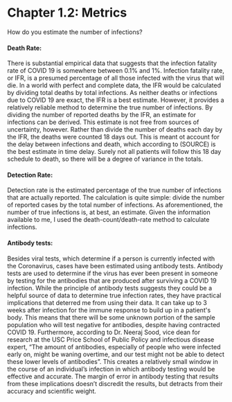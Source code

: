 Chapter 1.2: Metrics
=======================

How do you estimate the number of infections?

#### Death Rate: 
There is substantial empirical data that suggests that the infection fatality rate of COVID 19 is somewhere between 0.1% and 1%. Infection fatality rate, or IFR, is a presumed percentage of all those infected with the virus that will die. In a world with perfect and complete data, the IFR would be calculated by dividing total deaths by total infections. As neither deaths or infections due to COVID 19 are exact, the IFR is a best estimate. However, it provides a relatively reliable method to determine the true number of infections. By dividing the number of reported deaths by the IFR, an estimate for infections can be derived. 
This estimate is not free from sources of uncertainty, however. Rather than divide the number of deaths each day by the IFR, the deaths were counted 18 days out. This is meant ot account for the delay between infections and death, which according to (SOURCE) is the best estimate in time delay. Surely not all patients will follow this 18 day schedule to death, so there will be a degree of variance in the totals. 
#### Detection Rate:
Detection rate is the estimated percentage of the true number of infections that are actually reported. The calculation is quite simple: divide the number of reported cases by the total number of infections. As aforementioned, the number of true infections is, at best, an estimate. Given the information available to me, I used the death-count/death-rate method to calculate infections. 
#### Antibody tests:
Besides viral tests, which determine if a person is currently infected with the Coronavirus, cases have been estimated using antibody tests. Antibody tests are used to determine if the virus has ever been present in someone by testing for the antibodies that are produced after surviving a COVID 19 infection. While the principle of antibody tests suggests they could be a helpful source of data to determine true infection rates, they have practical implications that deterred me from using their data. It can take up to 3 weeks after infection for the immune response to build up in a patient's body. This means that there will be some unknown portion of the sample population who will test negative for antibodies, despite having contracted COVID 19. Furthermore, according to Dr. Neeraj Sood, vice dean for research at the USC Price School of Public Policy and infectious disease expert, “The amount of antibodies, especially of people who were infected early on, might be waning overtime, and our test might not be able to detect these lower levels of antibodies”. This creates a relatively small window in the course of an individual’s infection in which antibody testing would be effective and accurate. The margin of error in antibody testing that results from these implications doesn’t discredit the results, but detracts from their accuracy and scientific weight. 
